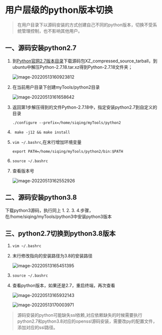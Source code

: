 # 用户层级的python版本切换

> 在用户目录下以源码安装的方式创建自己不同的python版本，切换不受系统管理控制，也不影响其他用户。

## 一、源码安装python2.7

1. 到[Python官网2.7版本目录](https://www.python.org/downloads/release/python-2718/)下载源码包XZ_compressed_source_tarball，到ubuntu中解压Python-2.7.18.tar.xz得到Python-2.7.18文件夹；

	![image-20220513160923812](https://pic-1304959529.cos.ap-guangzhou.myqcloud.com/DB/image-20220513160923812.png)

2. 在当前用户目录下创建myTools/python2目录

	 ![image-20220513161658642](https://pic-1304959529.cos.ap-guangzhou.myqcloud.com/DB/image-20220513161658642.png)

3. 返回第1步解压得到的文件Python-2.7.18中，指定安装python2.7到自定义的目录

	`./configure --prefix=/home/siqing/myTools/python2 ` 

4. ` make -j12 && make install`

5. `vim ~/.bashrc`,在末行增加环境变量

	`export PATH=/home/siqing/myTools/python2/bin:$PATH`

6. `source ~/.bashrc`

7.  查看版本号

	 ![image-20220513162552926](https://pic-1304959529.cos.ap-guangzhou.myqcloud.com/DB/image-20220513162552926.png)

	

## 二、源码安装python3.8

下载python3源码，执行同上 1.  2.  3.  4.步骤，在/home/siqing/myTools/python3中安装python3版本



## 三、python2.7切换到python3.8版本

1. `vim ~/.bashrc`

2. 末行修改指向的安装路径为3.8的安装路径

	![image-20220513165451395](https://pic-1304959529.cos.ap-guangzhou.myqcloud.com/DB/image-20220513165451395.png)

3. `source ~/.bashrc` 

4. 查看python版本，如果还是2.7，重启终端，再次查看

	![image-20220513165932143](https://pic-1304959529.cos.ap-guangzhou.myqcloud.com/DB/image-20220513165932143.png)

	

	![image-20220513170003971](https://pic-1304959529.cos.ap-guangzhou.myqcloud.com/DB/image-20220513170003971.png)



> 源码安装的python可能缺失ssl依赖,对应依赖缺失的时候需要执行python2.7和python3.8对应的openssl源码安装，需要改py的配置文件，添加对应的ssl路径。
